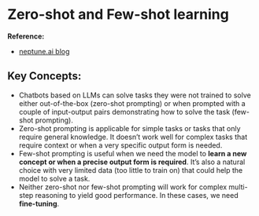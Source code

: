 # Zero-shot and Few-shot learning

**Reference:** 
* [neptune.ai blog](https://neptune.ai/blog/zero-shot-and-few-shot-learning-with-llms)

## Key Concepts:
* Chatbots based on LLMs can solve tasks they were not trained to solve either out-of-the-box (zero-shot prompting) or when prompted with a couple of input-output pairs demonstrating how to solve the task (few-shot prompting).
* Zero-shot prompting is applicable for simple tasks or tasks that only require general knowledge. It doesn’t work well for complex tasks that require context or when a very specific output form is needed.
* Few-shot prompting is useful when we need the model to **learn a new concept or when a precise output form is required**. It’s also a natural choice with very limited data (too little to train on) that could help the model to solve a task.
* Neither zero-shot nor few-shot prompting will work for complex multi-step reasoning to yield good performance. In these cases, we need **fine-tuning**.

